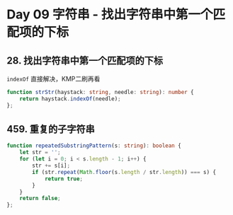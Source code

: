 # Day 09 字符串 - 找出字符串中第一个匹配项的下标

## 28\. 找出字符串中第一个匹配项的下标

`indexOf` 直接解决，KMP二刷再看

```typescript
function strStr(haystack: string, needle: string): number {
	return haystack.indexOf(needle);
};
```

## 459\. 重复的子字符串

```typescript
function repeatedSubstringPattern(s: string): boolean {
	let str = '';
	for (let i = 0; i < s.length - 1; i++) {
		str += s[i];
		if (str.repeat(Math.floor(s.length / str.length)) === s) {
			return true;
		}
	}
	return false;
};
```